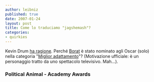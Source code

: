 ```yaml
---
author: leibniz
published: true
date: 2007-01-24
layout: post
title: Come lo traduciamo "jagshemash"?
categories:
- quirkies
---
```


Kevin Drum [ha ragione][1]. Perché [Borat][2] è stato nominato agli Oscar (solo) nella categoria "[Miglior adattamento][3]"? (Motivazione ufficiale: è un personaggio tratto da uno spettacolo televisivo. Mah...).

### Political Animal - Academy Awards

[1]:	http://www.washingtonmonthly.com/archives/individual/2007_01/010611.php
[2]:	http://microsites2.foxinternational.com/it/borat/
[3]:	http://oscar.com/nominees/?pn=film&film=BoratCulturalLearningsOfAmericaForMakeBenefitGloriousNationOfKazakhstanFilm